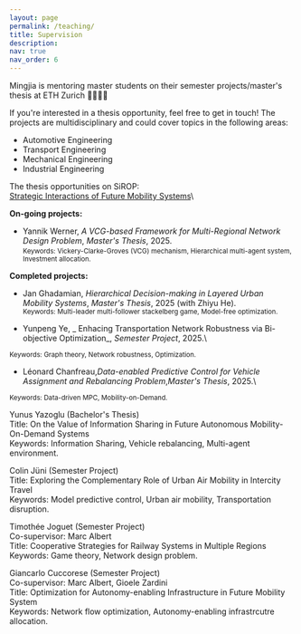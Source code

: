 ```yaml
---
layout: page
permalink: /teaching/
title: Supervision
description: 
nav: true
nav_order: 6
---
```


Mingjia is mentoring master students on their semester projects/master's thesis at ETH Zurich :woman_student::man_student:

If you're interested in a thesis opportunity, feel free to get in touch! The projects are multidisciplinary and could cover topics in the following areas:
* Automotive Engineering
* Transport Engineering
* Mechanical Engineering
* Industrial Engineering

The thesis opportunities on SiROP: \
[Strategic Interactions of Future Mobility Systems](https://sirop.org/app/c62b4682-d2f1-460b-969c-6b739c36e6ea?_s=TwYdU2RY4vlQor-1&_k=TWKCQtaf6fBs5Xu6&4)\


 **On-going projects:**
* Yannik Werner, _A VCG-based Framework for Multi-Regional Network Design Problem_, _Master's Thesis_, 2025.\
<small> Keywords: Vickery-Clarke-Groves (VCG) mechanism, Hierarchical multi-agent system,  Investment allocation.</small>
 
**Completed projects:**

* Jan Ghadamian, _Hierarchical Decision-making in Layered Urban Mobility Systems_, _Master's Thesis_, 2025 (with Zhiyu He).\
<small> Keywords: Multi-leader multi-follower stackelberg game, Model-free optimization.</small>

* Yunpeng Ye, _ Enhacing Transportation Network Robustness via Bi-objective Optimization_,  _Semester Project_, 2025.\
<small> 
Keywords: Graph theory, Network robustness, Optimization.
</small>

* Léonard Chanfreau,_Data-enabled Predictive Control for Vehicle Assignment and Rebalancing Problem_,_Master's Thesis_, 2025.\
<small> 
Keywords: Data-driven MPC,  Mobility-on-Demand.
</small>


 Yunus Yazoglu (Bachelor's Thesis)\
 Title: On the Value of Information Sharing in Future Autonomous Mobility-On-Demand Systems\
 Keywords: Information Sharing, Vehicle rebalancing, Multi-agent environment.

 Colin Jüni (Semester Project)\
 Title: Exploring the Complementary
 Role of Urban Air Mobility in Intercity Travel\
 Keywords: Model predictive control, Urban air mobility, Transportation disruption.

 Timothée Joguet (Semester Project)\
 Co-supervisor: Marc Albert\
 Title: Cooperative Strategies for Railway Systems in Multiple Regions\
 Keywords: Game theory, Network design problem.


 Giancarlo Cuccorese (Semester Project)\
 Co-supervisor: Marc Albert, Gioele Zardini\
 Title: Optimization for Autonomy-enabling Infrastructure in Future Mobility System\
 Keywords: Network flow optimization, Autonomy-enabling infrastrcutre allocation.
